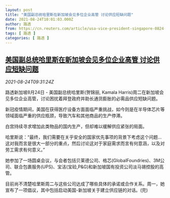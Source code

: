 ```yaml
---
layout: post
title: "美国副总统哈里斯在新加坡会见多位企业高管 讨论供应短缺问题"
date: 2021-08-24T10:01:03.000Z
author: 路透
from: https://cn.reuters.com/article/usa-vice-president-singapore-0824-tues-idCNKBS2FP0N9
tags: [ 路透 ]
categories: [ 路透 ]
---
```

<!--1629799263000-->
[美国副总统哈里斯在新加坡会见多位企业高管 讨论供应短缺问题](https://cn.reuters.com/article/usa-vice-president-singapore-0824-tues-idCNKBS2FP0N9)
------

<div>
<div><i>2021-08-24T09:31:24Z</i></div><p>路透新加坡8月24日 - 美国副总统哈里斯(贺锦丽, Kamala Harris)周二在新加坡会见多位企业高管，讨论困扰着拜登政府并助长通货膨胀的必需品供应短缺问题。</p><p>新冠疫情期间，美国在获得医疗设备方面面临严重挑战，如今则是在半导体芯片等领域面临严重的供应瓶颈，导致汽车和其他商品的生产停滞。</p><p>白宫持续寻求增加此类物品的国内生产，但却难以缓解供应紧张的局面。</p><p>哈里斯说：“最终，我们需要在关乎安全的国家优先事项的背景下考虑这个问题...这对我而言是很大一部分的重点，然后讨论这对于家庭需求而言有何意涵，以及对劳工需求有何意义。”</p><p>她参加了一场圆桌会议，与会者包括贝莱德公司、格芯(GlobalFoundries)、3M公司、联合包裹服务(UPS)、宝洁(宝硷,P&amp;G)和新加坡国有投资公司淡马锡控股的高管。</p><p>目前尚不清楚哈里斯周二与这些公司达成了哪些具体的承诺或合作关系。周一，她宣布了一项倡议，其中包括启动美国-新加坡关于建立供应链的对话。(完)</p>
</div>
